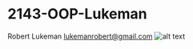 # 2143-OOP-Lukeman
Robert Lukeman
lukemanrobert@gmail.com
![alt text][logo]

[logo]: https://scontent-dft4-1.xx.fbcdn.net/v/t1.0-1/p160x160/16113990_633668380162553_4403356770777033313_n.jpg?oh=93d38b8b2d0c59a9eb69df940ac69a9f&oe=5903E718
